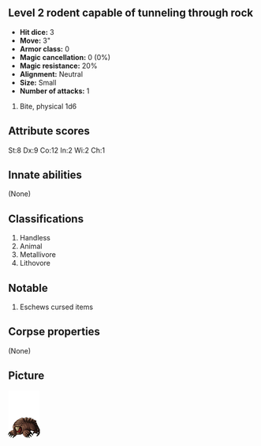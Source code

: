 ## Level 2 rodent capable of tunneling through rock

- **Hit dice:** 3
- **Move:** 3"
- **Armor class:** 0
- **Magic cancellation:** 0 (0%)
- **Magic resistance:** 20%
- **Alignment:** Neutral
- **Size:** Small
- **Number of attacks:** 1
1. Bite, physical 1d6

## Attribute scores

St:8 Dx:9 Co:12 In:2 Wi:2 Ch:1

## Innate abilities

(None)

## Classifications

1. Handless
2. Animal
3. Metallivore
4. Lithovore

## Notable

1. Eschews cursed items

## Corpse properties

(None)

## Picture

![Rock mole](https://github.com/hyvanmielenpelit/GnollHackTileSet/blob/main/Monsters/rock_mole/rock_mole.png?raw=true)
